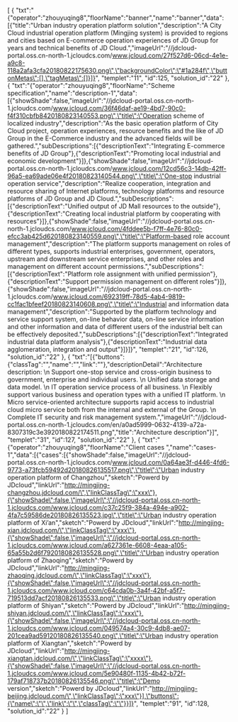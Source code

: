 [
	{
		"txt":"{\"operator\":\"zhouyuqing8\",\"floorName\":\"banner\",\"name\":\"banner\",\"data\":[{\"title\":\"Urban industry operation platform solution\",\"description\":\"A City Cloud industrial operation platform (Mingjing system) is provided to regions and cities based on E-commerce operation experiences of JD Group for years and technical benefits of JD Cloud.\",\"imageUrl\":\"//jdcloud-portal.oss.cn-north-1.jcloudcs.com/www.jcloud.com/27f527d6-06cd-4e1e-a9c8-118a2afa3cfa20180822175630.png\",\"backgroundColor\":\"#1a284f\",\"buttonMetas\":[],\"tagMetas\":[]}]}",
		"templet":"11",
		"id":125,
		"solution_id":"22"
	},
	{
		"txt":"{\"operator\":\"zhouyuqing8\",\"floorName\":\"Scheme specification\",\"name\":\"description-1\",\"data\":[{\"showShade\":false,\"imageUrl\":\"//jdcloud-portal.oss.cn-north-1.jcloudcs.com/www.jcloud.com/36f46daf-ae19-4bd7-90c0-f4f310cbfb8420180823140553.png\",\"title\":\"Operation scheme of localized industry\",\"description\":\"As the basic operation platform of City Cloud project, operation experiences, resource benefits and the like of JD Group in the E-Commerce industry and the advanced fields will be gathered.\",\"subDescriptions\":[{\"descriptionText\":\"Integrating E-commerce benefits of JD Group\"},{\"descriptionText\":\"Promoting local industrial and economic development\"}]},{\"showShade\":false,\"imageUrl\":\"//jdcloud-portal.oss.cn-north-1.jcloudcs.com/www.jcloud.com/12cd56c3-14db-42ff-96a5-ea69ade06e4f20180823140544.png\",\"title\":\"One-stop industrial operation service\",\"description\":\"Realize cooperation, integration and resource sharing of Internet platforms, technology platforms and resource platforms of JD Group and JD Cloud.\",\"subDescriptions\":[{\"descriptionText\":\"Unified output of JD Mall resources to the outside\"},{\"descriptionText\":\"Creating local industrial platform by cooperating with resources\"}]},{\"showShade\":false,\"imageUrl\":\"//jdcloud-portal.oss.cn-north-1.jcloudcs.com/www.jcloud.com/4fddee5b-f7ff-4e76-80c0-efcc3ab425d620180823140559.png\",\"title\":\"Platform-based role account management\",\"description\":\"The platform supports management on roles of different types, supports industrial enterprises, government, operators, upstream and downstream service enterprises, and other roles and management on different account permissions.\",\"subDescriptions\":[{\"descriptionText\":\"Platform role assignment with unified permission\"},{\"descriptionText\":\"Support permission management on different roles\"}]},{\"showShade\":false,\"imageUrl\":\"//jdcloud-portal.oss.cn-north-1.jcloudcs.com/www.jcloud.com/692319ff-78d5-4ab4-9819-cc1fac1bfeef20180823140608.png\",\"title\":\"Industrial and information data management\",\"description\":\"Supported by the platform technology and service support system, on-line behavior data, on-line service information and other information and data of different users of the industrial belt can be effectively deposited.\",\"subDescriptions\":[{\"descriptionText\":\"Integrated industrial data platform analysis\"},{\"descriptionText\":\"Industrial data agglomeration, integration and output\"}]}]}",
		"templet":"21",
		"id":126,
		"solution_id":"22"
	},
	{
		"txt":"[{\"buttons\":{\"classTag\":\"\",\"name\":\"\",\"link\":\"\"},\"descriptionDetail\":\"Architecture description: \\n Support one-stop service and cross-origin business to government, enterprise and individual users. \\n Unified data storage and data model. \\n IT operation service process of all business. \\n Flexibly support various business and operation types with a unified IT platform. \\n Micro service-oriented architecture supports rapid access to industrial cloud micro service both from the internal and external of the Group. \\n Complete IT security and risk management system.\",\"imageUrl\":\"//jdcloud-portal.oss.cn-north-1.jcloudcs.com/en/a0ad5999-0632-4139-a72a-8307319c3e3920180822174511.png\",\"title\":\"Architecture description\"}]",
		"templet":"31",
		"id":127,
		"solution_id":"22"
	},
	{
		"txt":"{\"operator\":\"zhouyuqing8\",\"floorName\":\"Client cases \",\"name\":\"cases-1\",\"data\":[{\"cases\":[{\"showShade\":false,\"imageUrl\":\"//jdcloud-portal.oss.cn-north-1.jcloudcs.com/www.jcloud.com/0a64ae3f-d446-4fd6-9773-a73fcb59492d20180826135517.png\",\"title\":\"Urban industry operation platform of Changzhou\",\"sketch\":\"Powerd by JDcloud\",\"linkUrl\":\"http://mingjing-changzhou.jdcloud.com/\",\"linkClassTag\":\"xxx\"},{\"showShade\":false,\"imageUrl\":\"//jdcloud-portal.oss.cn-north-1.jcloudcs.com/www.jcloud.com/c37c25f9-384a-494e-a902-4fa7c59586de20180826135523.jpg\",\"title\":\"Urban industry operation platform of Xi’an\",\"sketch\":\"Powerd by JDcloud\",\"linkUrl\":\"http://mingjing-xian.jdcloud.com/\",\"linkClassTag\":\"xxx\"},{\"showShade\":false,\"imageUrl\":\"//jdcloud-portal.oss.cn-north-1.jcloudcs.com/www.jcloud.com/a627361e-6608-4eaa-a105-65a55b2d6f7920180826135528.png\",\"title\":\"Urban industry operation platform of Zhaoqing\",\"sketch\":\"Powerd by JDcloud\",\"linkUrl\":\"http://mingjing-zhaoqing.jdcloud.com/\",\"linkClassTag\":\"xxx\"},{\"showShade\":false,\"imageUrl\":\"//jdcloud-portal.oss.cn-north-1.jcloudcs.com/www.jcloud.com/c64cda0b-3a4f-42bf-a5f7-719513dd7acf20180826135533.png\",\"title\":\"Urban industry operation platform of Shiyan\",\"sketch\":\"Powerd by JDcloud\",\"linkUrl\":\"http://mingjing-shiyan.jdcloud.com/\",\"linkClassTag\":\"xxx\"},{\"showShade\":false,\"imageUrl\":\"//jdcloud-portal.oss.cn-north-1.jcloudcs.com/www.jcloud.com/049574a4-30c9-4db8-ae07-201cea9ad59120180826135540.png\",\"title\":\"Urban industry operation platform of Xiangtan\",\"sketch\":\"Powerd by JDcloud\",\"linkUrl\":\"http://mingjing-xiangtan.jdcloud.com/\",\"linkClassTag\":\"xxxx\"},{\"showShade\":false,\"imageUrl\":\"//jdcloud-portal.oss.cn-north-1.jcloudcs.com/www.jcloud.com/5e90480f-1135-4b42-b72f-179af718737b20180826135546.png\",\"title\":\"Demo version\",\"sketch\":\"Powerd by JDcloud\",\"linkUrl\":\"http://mingjing-beijing.jdcloud.com/\",\"linkClassTag\":\"xxx\"}],\"buttons\":{\"name\":\"\",\"link\":\"\",\"classTag\":\"\"}}]}",
		"templet":"91",
		"id":128,
		"solution_id":"22"
	}
]